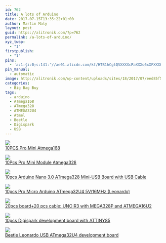 ```yaml
---
id: 762
title: A lots of Arduino
date: 2017-07-15T13:35:22+01:00
author: Martin Maly
layout: post
guid: https://alitronik.com/?p=762
permalink: /a-lots-of-arduino/
xyz_twap:
  - "1"
firstpublish:
  - "1"
pins:
  - 'a:1:{i:0;s:141:"//ae01.alicdn.com/kf/HTB1hCglQVXXXXcPaXXXq6xXFXXXO/-font-b-10PCS-b-font-Pro-Mini-Atmega168-Module-5V-16M-Compable-font-b-Nano.jpg_220x220.jpg";}'
pin_manual:
  - automatic
image: http://alitronik.com/wp-content/uploads/sites/18/2017/07/eed85f5f8fe9bb4f.jpg
categories:
  - Big Bag Buy
tags:
  - arduino
  - ATmega168
  - ATmega328
  - ATMEGA32U4
  - Atmel
  - Beetle
  - Digispark
  - USB
---
```

<a href="http://s.click.aliexpress.com/e/6UVRBmA" target="_parent"><img src="//ae01.alicdn.com/kf/HTB1hCglQVXXXXcPaXXXq6xXFXXXO/-font-b-10PCS-b-font-Pro-Mini-Atmega168-Module-5V-16M-Compable-font-b-Nano.jpg_220x220.jpg" /><span style="display: block;">10PCS Pro Mini Atmega168</span></a>

<a href="http://s.click.aliexpress.com/e/2Rjuz7a" target="_parent"><img src="//ae01.alicdn.com/kf/HTB1hdzyRpXXXXX9aXXXq6xXFXXXZ/G301-Free-shipping-font-b-10Pcs-b-font-Pro-Mini-Module-font-b-Atmega328-b-font.jpg_220x220.jpg" /><span style="display: block;">10Pcs Pro Mini Module Atmega328</span></a>

<a href="http://s.click.aliexpress.com/e/J6iYjEe" target="_parent"><img src="//ae01.alicdn.com/kf/HTB18YlRRXXXXXcLXpXXq6xXFXXX9/TENSTAR-ROBOT-font-b-10pcs-b-font-font-b-Nano-b-font-3-0-font-b.jpg_220x220.jpg" /><span style="display: block;">10pcs Arduino Nano 3.0 ATmega328 Mini-USB Board with USB Cable</span></a>

<a href="http://s.click.aliexpress.com/e/qr3NBie" target="_parent"><img src="//ae01.alicdn.com/kf/HTB1uSIjPVXXXXX4aXXXq6xXFXXXj/-font-b-10pcs-b-font-TENSTAR-ROBOT-Pro-font-b-Micro-b-font-for-arduino.jpg_220x220.jpg" /><span style="display: block;">10pcs Pro Micro Arduino ATmega32U4 5V/16MHz (Leonardo)</span></a>

<a href="http://s.click.aliexpress.com/e/ja2NVrR" target="_parent"><img src="//ae01.alicdn.com/kf/HTB1dywePVXXXXa_aXXXq6xXFXXX5/10set-UNO-R3-for-font-b-Arduino-b-font-Compatible-MEGA328P-font-b-ATMEGA16U2-b-font.jpg_220x220.jpg" /><span style="display: block;">20pcs board+20 pcs cable: UNO R3 with MEGA328P and ATMEGA16U2</span></a>

<a href="http://s.click.aliexpress.com/e/I6MFYvN" target="_parent"><img src="//ae01.alicdn.com/kf/HTB1csZoRVXXXXc8XXXXq6xXFXXXP/-font-b-10pcs-b-font-font-b-Digispark-b-font-kickstarter-development-board-ATTINY85-module.jpg_220x220.jpg" /><span style="display: block;">10pcs Digispark development board with ATTINY85</span></a>

<a href="http://s.click.aliexpress.com/e/EaEQzNn" target="_parent"><img src="//ae01.alicdn.com/kf/HTB1XNDDRXXXXXXwaFXXq6xXFXXXY/-font-b-Beetle-b-font-font-b-Leonardo-b-font-font-b-USB-b-font.jpg_220x220.jpg" /><span style="display: block;">Beetle Leonardo USB ATmega32U4 development board</span></a>